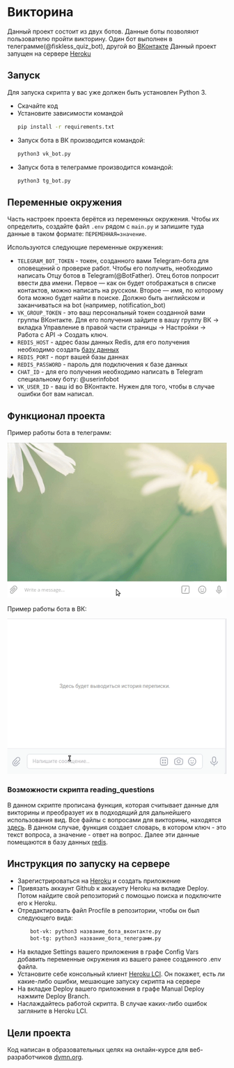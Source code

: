 # Викторина

Данный проект состоит из двух ботов. Данные боты позволяют пользователю пройти викторину. Один бот выполнен в телеграмме(@fiskless_quiz_bot), другой во [ВКонтакте](https://vk.com/im?sel=-208206433) 
Данный проект запущен на сервере [Heroku](https://id.heroku.com/login)

## Запуск

Для запуска скрипта у вас уже должен быть установлен Python 3.

- Скачайте код
- Установите зависимости командой
    ```sh
    pip install -r requirements.txt
    ```
- Запуск бота в ВК производится командой: 
    ```sh
    python3 vk_bot.py
    ```
- Запуск бота в телеграмме производится командой: 
    ```sh
    python3 tg_bot.py
    ```

## Переменные окружения

Часть настроек проекта берётся из переменных окружения. 
Чтобы их определить, создайте файл `.env` рядом с `main.py` 
и запишите туда данные в таком формате: `ПЕРЕМЕННАЯ=значение`.

Используются следующие переменные окружения: 
- `TELEGRAM_BOT_TOKEN` - токен, созданного вами Telegram-бота для оповещений о проверке работ. Чтобы его получить, необходимо написать Отцу ботов в Telegram(@BotFather). 
Отец ботов попросит ввести два имени. Первое — как он будет отображаться в списке контактов, можно написать на русском. Второе — имя, по которому бота можно будет найти в поиске. Должно быть английском и заканчиваться на bot (например, notification_bot)
- `VK_GROUP_TOKEN` - это ваш персональный токен созданной вами группы ВКонтакте.  Для его получения зайдите в вашу группу ВК -> вкладка Управление в правой части страницы -> Настройки -> Работа с API -> Создать ключ.
- `REDIS_HOST` - адрес базы данных Redis, для его получения необходимо создать [базу данных](https://redis.com/)
- `REDIS_PORT` - порт вашей базы даннах
- `REDIS_PASSWORD` - пароль для подключения к базе данных
- `CHAT_ID` - для его получения необходимо написать в Telegram специальному боту: @userinfobot
- `VK_USER_ID` - ваш id во ВКонтакте. Нужен для того, чтобы в случае ошибки бот вам написал.


## Функционал проекта

Пример работы бота в телеграмм:

![Image alt](https://github.com/Fiskless/quiz_bot/blob/master/demo%20bots/tg_bot_demo.gif)

Пример работы бота в ВК:

![Image alt](https://github.com/Fiskless/quiz_bot/blob/master/demo%20bots/vk_bot_demo.gif)

### Возможности скрипта reading_questions

В данном скрипте прописана функция, которая считывает данные для викторины и 
преобразует их в подходящий для дальнейшего использования вид. Все файлы с 
вопросами для викторины, находятся [здесь](https://dvmn.org/media/modules_dist/quiz-questions.zip).
В данном случае, функция создает словарь, в котором ключ - это текст вопроса, а значение - ответ
на вопрос. Далее эти данные помещаются в базу данных [redis](https://redis.com/).


## Инструкция по запуску на сервере

- Зарегистрироваться на [Heroku](https://id.heroku.com/login) и создать приложение
- Привязать аккаунт Github к аккаунту Heroku на вкладке Deploy. Потом найдите свой репозиторий с помощью поиска и подключите его к Heroku.
- Отредактировать файл Procfile в репозитории, чтобы он был следующего вида:
  ```sh
      bot-vk: python3 название_бота_вконтакте.py
      bot-tg: python3 название_бота_телеграмм.py
  ```
- На вкладке Settings вашего приложения в графе Config Vars добавить переменные окружения из вашего ранее созданного .env файла.
- Установите себе консольный клиент [Heroku LCI](https://devcenter.heroku.com/articles/heroku-cli#download-and-install). Он покажет, есть ли какие-либо ошибки, мешающие запуску скрипта на сервере
- На вкладке Deploy вашего приложения в графе Manual Deploy нажмите Deploy Branch. 
- Наслаждайтесь работой скрипта. В случае каких-либо ошибок загляните в Heroku LCI.


## Цели проекта

Код написан в образовательных целях на онлайн-курсе для веб-разработчиков [dvmn.org](https://dvmn.org/).